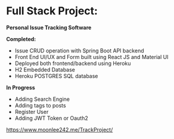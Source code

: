 # Full Stack Project:
**Personal Issue Tracking Software**

**Completed:**
- Issue CRUD operation with Spring Boot API backend
- Front End UI/UX and Form built using React JS and Material UI
- Deployed both frontend/backend using Heroku
- H2 Embedded Database
- Heroku POSTGRES SQL database


**In Progress**
- Adding Search Engine
- Adding tags to posts
- Register User
- Adding JWT Token or Oauth2

https://www.moonlee242.me/TrackProject/
